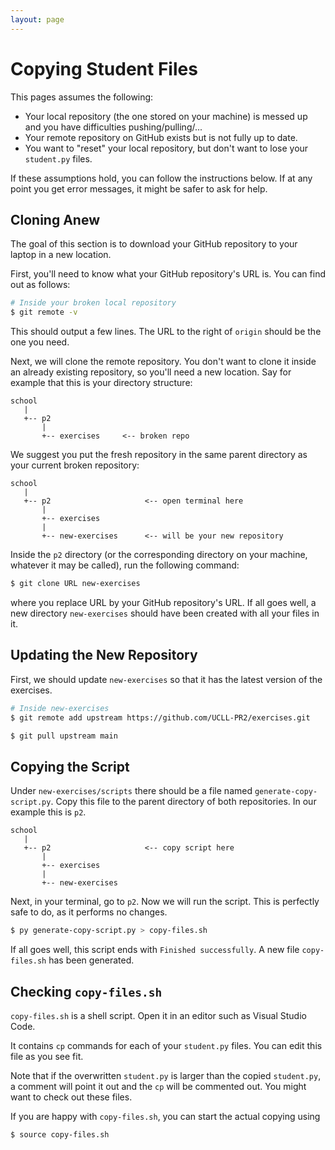 ```yaml
---
layout: page
---
```


# Copying Student Files

This pages assumes the following:

* Your local repository (the one stored on your machine) is messed up and you have difficulties pushing/pulling/...
* Your remote repository on GitHub exists but is not fully up to date.
* You want to "reset" your local repository, but don't want to lose your `student.py` files.

If these assumptions hold, you can follow the instructions below.
If at any point you get error messages, it might be safer to ask for help.

## Cloning Anew

The goal of this section is to download your GitHub repository to your laptop in a new location.

First, you'll need to know what your GitHub repository's URL is.
You can find out as follows:

```bash
# Inside your broken local repository
$ git remote -v
```

This should output a few lines.
The URL to the right of `origin` should be the one you need.

Next, we will clone the remote repository.
You don't want to clone it inside an already existing repository, so you'll need a new location.
Say for example that this is your directory structure:

```text
school
   |
   +-- p2
       |
       +-- exercises     <-- broken repo
```

We suggest you put the fresh repository in the same parent directory as your current broken repository:

```text
school
   |
   +-- p2                     <-- open terminal here
       |
       +-- exercises
       |
       +-- new-exercises      <-- will be your new repository
```

Inside the `p2` directory (or the corresponding directory on your machine, whatever it may be called), run the following command:

```bash
$ git clone URL new-exercises
```

where you replace URL by your GitHub repository's URL.
If all goes well, a new directory `new-exercises` should have been created with all your files in it.

## Updating the New Repository

First, we should update `new-exercises` so that it has the latest version of the exercises.

```bash
# Inside new-exercises
$ git remote add upstream https://github.com/UCLL-PR2/exercises.git

$ git pull upstream main
```

## Copying the Script

Under `new-exercises/scripts` there should be a file named `generate-copy-script.py`.
Copy this file to the parent directory of both repositories.
In our example this is `p2`.

```text
school
   |
   +-- p2                     <-- copy script here
       |
       +-- exercises
       |
       +-- new-exercises
```

Next, in your terminal, go to `p2`.
Now we will run the script.
This is perfectly safe to do, as it performs no changes.

```bash
$ py generate-copy-script.py > copy-files.sh
```

If all goes well, this script ends with `Finished successfully`.
A new file `copy-files.sh` has been generated.

## Checking `copy-files.sh`

`copy-files.sh` is a shell script.
Open it in an editor such as Visual Studio Code.

It contains `cp` commands for each of your `student.py` files.
You can edit this file as you see fit.

Note that if the overwritten `student.py` is larger than the copied `student.py`, a comment will point it out and the `cp` will be commented out.
You might want to check out these files.

If you are happy with `copy-files.sh`, you can start the actual copying using

```bash
$ source copy-files.sh
```
